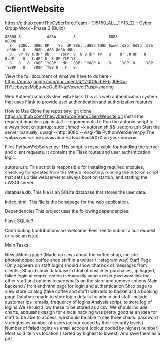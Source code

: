 # ClientWebsite
https://github.com/TheCyberForceTeam - CI5450_ALL_TY13_22 - Cyber Group Work - Phase 2 (Build)

```
88888 8           .d88b        8               8888                       88888                      
  8   8d8b. .d88b 8P    Yb  dP 88b. .d88b 8d8b 8www .d8b. 8d8b .d8b .d88b   8   .d88b .d88 8d8b.d8b. 
  8   8P Y8 8.dP' 8b     YbdP  8  8 8.dP' 8P   8    8' .8 8P   8    8.dP'   8   8.dP' 8  8 8P Y8P Y8 
  8   8   8 `Y88P `Y88P   dP   88P' `Y88P 8    8    `Y8P' 8    `Y8P `Y88P   8   `Y88P `Y88 8   8   8 
```

View the full document of what we have to do here - https://docs.google.com/document/d/1Z0D9u-bFFbjJ0FQu-HYUcbuyqvMbEu-wcGJ8RNaeVow/edit?usp=sharing

Web Authentication System with Flask
This is a web authentication system that uses Flask to provide user authentication and authorization features.

How to Use
Clone the repository: git clone https://github.com/TheCyberForceTeam/ClientWebsite.git
Install the required modules: pip install -r requirements.txt
Run the autorun script to always boot on startup: sudo chmod +x autorun.sh && ./autorun.sh
Start the server manually: uwsgi --http :8080 --wsgi-file PythonWebServer.py 
The webserver will be accessible via localhost:8080 on your browser.

Files
PythonWebServer.py: This script is responsible for handling the server and client requests. It contains the Flask routes and user authentication logic.

autorun.sh: This script is responsible for installing required modules, checking for updates from the Github repository, running the autorun script that sets up this webserver to always boot on startup, and starting the uWSGI server.

database.db: This file is an SQLite database that stores the user data.

index.html: This file is the homepage for the web application.

Dependencies
This project uses the following dependencies:

Flask
SQLite3

Contributing
Contributions are welcome! Feel free to submit a pull request or raise an issue.

Main Tasks 


News/Media page (Made up news about the coffee shop, include photoshopped coffee shop stuff in a twitter / instagram way)
Staff Page (Only appears on staff login) should show chat box of messages from clients , Should show database in html of customer purchases , ip logged, failed login attempts, option to manually send a reset password link for other staff and options to see what’s on the store and remove options 
Main backend / front end html page for login and authentication 
Shop page to view store catalog (fake coffee and stuff) with add to basket and a booking page
Database made to store login details for admin and staff, include customer ips , emails, frequency of logins
Analysis script, to store log of logins
We should allow these to be stored as a csv, 
We should include charts, abdullahs design for ethical hacking was pretty good as an idea for staff to be able to access, we should be able to see three charts:
password strengths vs number of users (colour coded by their security levels)
Number of failed logins vs email account (colour coded by highest number)
Most sold item vs location ( sorted by highest to lowest)
And save them as a pdf
